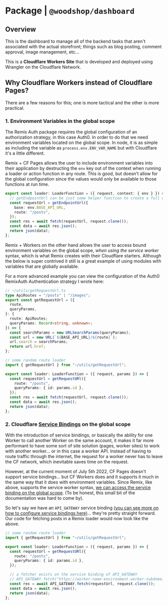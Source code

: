 # Package | `@woodshop/dashboard`

## Overview

This is the dashboard to manage all of the backend tasks that aren't associated with the actual storefront; things such as blog posting, comment approval, image management, etc...

This is a **Cloudflare Workers Site** that is developed and deployed using Wrangler on the Cloudflare Network.

## Why Cloudflare Workers instead of Cloudflare Pages?

There are a few reasons for this; one is more tactical and the other is more practical.

### 1. Environment Variables in the global scope

The Remix Auth package requires the global configuration of an authorization strategy, in this case Auth0. In order to do that we need environment variables located on the global scope. In node, it is as simple as including the variable as `process.env.ENV_VAR_NAME` but with Cloudflare it's a little different.

Remix + CF Pages allows the user to include environment variables into their application by destructing the `env` key out of the context when running a loader or action function in any route. This is good, but doesn't allow for the global configuration since the values would only be available to those functions at run time.

```ts
export const loader: LoaderFunction = ({ request, context: { env } }) => {
  // getEndpointUrl can be just some helper function to create a full url to hit an endpoint
  const requestUrl = getEndpointUrl({
    base: env.BASE_API_URL,
    route: "/posts",
  });
  const res = await fetch(requestUrl, request.clone());
  const data = await res.json();
  return json(data);
};
```

Remix + Workers on the other hand allows the user to access bound environment variables on the global scope, _when using the service worker_ syntax, which is what Remix creates with their Cloudflare starters. Although the below is super contrived it still is a great example of using modules with variables that are globally available.

For a more advanced example you can view the configuration of the Auth0 RemixAuth Authentication strategy I wrote here:

```ts
// ~/utils/getRequestUrl.ts
type ApiRoutes = "/posts" | "/images";
export const getRequestUrl = ({
  route,
  queryParams,
}: {
  route: ApiRoutes;
  queryParams: Record<string, unknown>;
}) => {
  const searchParams = new URLSearchParams(queryParams);
  const url = new URL(`${BASE_API_URL}/${route}`);
  url.search = searchParams;
  return url.href;
};
```

```ts
// some random route loader
import { getRequestUrl } from "~/utils/getRequestUrl";

export const loader: LoaderFunction = ({ request, params }) => {
  const requestUrl = getRequestURl({
    route: "/posts",
    queryParams: { id: params.id },
  });
  const res = await fetch(requestUrl, request.clone());
  const data = await res.json();
  return json(data);
};
```

### 2. Cloudflare [Service Bindings](https://developers.cloudflare.com/workers/platform/bindings/about-service-bindings/) on the global scope

With the introduction of service bindings, or basically the ability for one Worker to call another Worker on the same account, it makes it far more performant to have some sort of site solution (pages, worker sites) to work with another worker... or in this case a worker API. Instead of having to route traffic through the internet, the request for a worker never has to leave the CF network, which inevitable saves time on the request.

However, at the current moment of July 5th 2022, CF Pages doesn't support service bindings... but CF Workers does and it supports it much in the same way that it does with environment variables. Since Remix, like above, supports the service worker syntax, [we can access the service binding on the global scope](https://developers.cloudflare.com/workers/runtime-apis/fetch-event/#bindings). (To be honest, this small bit of the documentation was hard to come by).

So let's say we have an `API_GATEWAY` service binding [(you can see more on how to configure service bindings here)](https://developers.cloudflare.com/workers/wrangler/configuration/)... they're pretty straight forward. Our code for fetching posts in a Remix loader would now look like the above.

```ts
// some random route loader
import { getRequestUrl } from "~/utils/getRequestUrl";

export const loader: LoaderFunction = ({ request, params }) => {
  const requestUrl = getRequestURl({
    route: "/posts",
    queryParams: { id: params.id },
  });

  // a fetcher exists on the service binding of API_GATEWAY
  // API_GATEWAY.fetch("https://worker-name-environment.worker-subdomain.workers.dev/posts?id=1", request.clone())
  const res = await API_GATEWAY.fetch(requestUrl, request.clone());
  const data = await res.json();
  return json(data);
};
```
